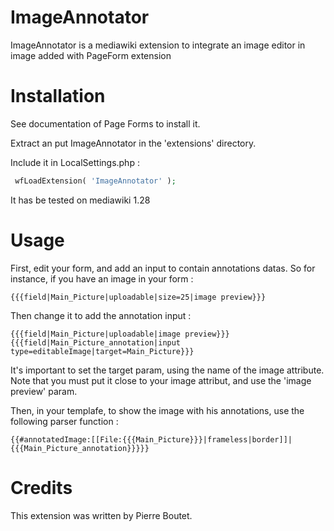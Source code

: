 # ImageAnnotator

ImageAnnotator is a mediawiki extension to integrate an image editor in image added with PageForm extension

# Installation

See documentation of Page Forms to install it.

Extract an put ImageAnnotator  in the 'extensions' directory.

Include it in LocalSettings.php :
```php
 wfLoadExtension( 'ImageAnnotator' );
 ```

It has be tested on mediawiki 1.28

# Usage

First, edit your form, and add an input to contain annotations datas.
So for instance, if you have an image in your form : 
```
{{{field|Main_Picture|uploadable|size=25|image preview}}}
 ```
 
Then change it to add the annotation input : 
```
{{{field|Main_Picture|uploadable|image preview}}}
{{{field|Main_Picture_annotation|input type=editableImage|target=Main_Picture}}}
 ```
 
It's important to set the target param, using the name of the image attribute. Note that you must put it close to your image attribut, and use the 'image preview' param.
 
 Then, in your templafe, to show the image with his annotations, use the following parser function :

```
{{#annotatedImage:[[File:{{{Main_Picture}}}|frameless|border]]|{{{Main_Picture_annotation}}}}}
 ```
 
 
# Credits

This extension was written by Pierre Boutet.
